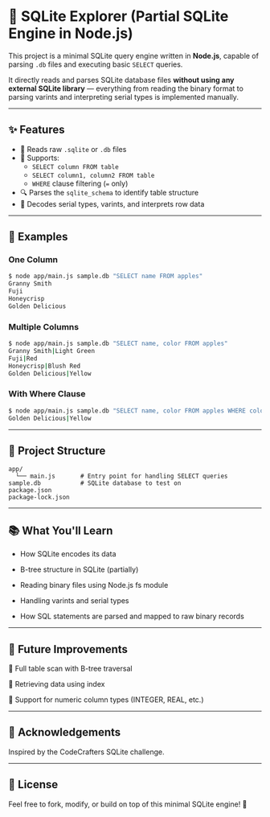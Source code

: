# 🧩 SQLite Explorer (Partial SQLite Engine in Node.js)

This project is a minimal SQLite query engine written in **Node.js**, capable of parsing `.db` files and executing basic `SELECT` queries.

It directly reads and parses SQLite database files **without using any external SQLite library** — everything from reading the binary format to parsing varints and interpreting serial types is implemented manually.

---

## ✨ Features

- 📂 Reads raw `.sqlite` or `.db` files
- 🧠 Supports:
  - `SELECT column FROM table`
  - `SELECT column1, column2 FROM table`
  - `WHERE` clause filtering (`=` only)
- 🔍 Parses the `sqlite_schema` to identify table structure
- 🧮 Decodes serial types, varints, and interprets row data

---

## 🧪 Examples

### One Column

```bash
$ node app/main.js sample.db "SELECT name FROM apples"
Granny Smith
Fuji
Honeycrisp
Golden Delicious
```
### Multiple Columns

```bash
$ node app/main.js sample.db "SELECT name, color FROM apples"
Granny Smith|Light Green
Fuji|Red
Honeycrisp|Blush Red
Golden Delicious|Yellow
```
### With Where Clause

```bash
$ node app/main.js sample.db "SELECT name, color FROM apples WHERE color = 'Yellow'"
Golden Delicious|Yellow
```

---

## 📁 Project Structure

```
app/
  └── main.js       # Entry point for handling SELECT queries
sample.db           # SQLite database to test on
package.json
package-lock.json

```

---

##  📚 What You'll Learn

- How SQLite encodes its data

- B-tree structure in SQLite (partially)

- Reading binary files using Node.js fs module

- Handling varints and serial types

- How SQL statements are parsed and mapped to raw binary records

---

## 🔮 Future Improvements

📜 Full table scan with B-tree traversal 

🚀 Retrieving data using index

🔢 Support for numeric column types (INTEGER, REAL, etc.)

---

## 🙏 Acknowledgements

Inspired by the CodeCrafters SQLite challenge.

---

## 📄 License
Feel free to fork, modify, or build on top of this minimal SQLite engine! 🚀
